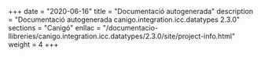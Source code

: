 +++
date        = "2020-06-16"
title       = "Documentació autogenerada"
description = "Documentació autogenerada canigo.integration.icc.datatypes 2.3.0"
sections    = "Canigó"
enllac		= "/documentacio-llibreries/canigo.integration.icc.datatypes/2.3.0/site/project-info.html"
weight      = 4
+++
